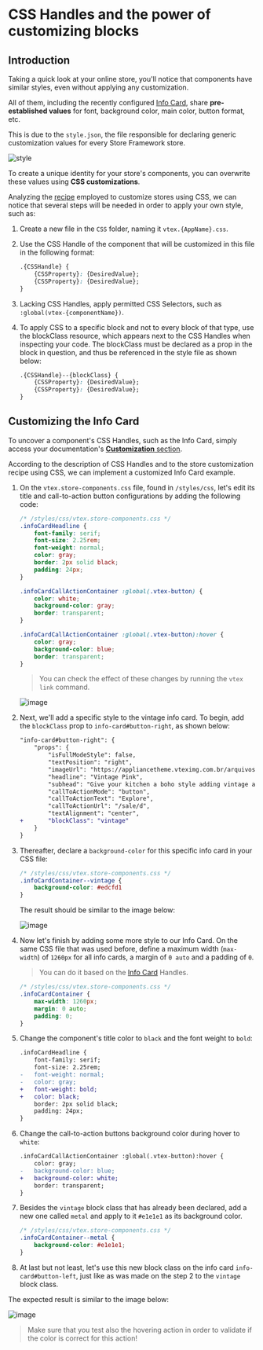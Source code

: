 # CSS Handles and the power of customizing blocks

## Introduction

Taking a quick look at your online store, you'll notice that components have similar styles, even without applying any customization. 

All of them, including the recently configured [Info Card](https://developers.vtex.com/docs/vtex-store-components-infocard), share **pre-established values** for font, background color, main color, button format, etc.

This is due to the `style.json`, the file responsible for declaring generic customization values for every Store Framework store. 

![style](https://user-images.githubusercontent.com/52087100/69889933-60854400-12d2-11ea-8d11-97aef0f3bf83.png)

To create a unique identity for your store's components, you can overwrite these values using **CSS customizations**.

Analyzing the [recipe](https://developers.vtex.com/docs/vtex-io-documentation-using-css-handles-for-store-customization) employed to customize stores using CSS, we can notice that several steps will be needed in order to apply your own style, such as:

1. Create a new file in the `CSS` folder, naming it `vtex.{AppName}.css`.
2. Use the CSS Handle of the component that will be customized in this file in the following format: 

    ```css
    .{CSSHandle} {
        {CSSProperty}: {DesiredValue};
        {CSSProperty}: {DesiredValue};
    }
    ```

3. Lacking CSS Handles, apply permitted CSS Selectors, such as `:global(vtex-{componentName})`.
4. To apply CSS to a specific block and not to every block of that type, use the blockClass resource, which appears next to the CSS Handles when inspecting your code. The blockClass must be declared as a prop in the block in question, and thus be referenced in the style file as shown below:

    ```css
    .{CSSHandle}--{blockClass} {
        {CSSProperty}: {DesiredValue};
        {CSSProperty}: {DesiredValue};
    }
    ```

## Customizing the Info Card

To uncover a component's CSS Handles, such as the Info Card, simply access your documentation's [**Customization** section](https://developers.vtex.com/docs/vtex-store-components-infocard#customization).

According to the description of CSS Handles and to the store customization recipe using CSS, we can implement a customized Info Card example.

1. On the `vtex.store-components.css` file, found in `/styles/css`, let's edit its title and call-to-action button configurations by adding the following code:

    ```css
    /* /styles/css/vtex.store-components.css */
    .infoCardHeadline {
        font-family: serif;
        font-size: 2.25rem;
        font-weight: normal;
        color: gray;
        border: 2px solid black;
        padding: 24px;
    }

    .infoCardCallActionContainer :global(.vtex-button) {
        color: white;
        background-color: gray;
        border: transparent;
    }

    .infoCardCallActionContainer :global(.vtex-button):hover {
        color: gray;
        background-color: blue;
        border: transparent;
    }
    ```

    > You can check the effect of these changes by running the `vtex link` command.

    ![image](https://user-images.githubusercontent.com/12139385/70145123-2626f880-167e-11ea-97f4-65aaacba74c3.png)

2. Next, we'll add a specific style to the vintage info card. To begin, add the `blockClass` prop to `info-card#button-right`, as shown below:

    ```diff
    "info-card#button-right": {
        "props": {
            "isFullModeStyle": false,
            "textPosition": "right",
            "imageUrl": "https://appliancetheme.vteximg.com.br/arquivos/cozinha-rosa-min.png",
            "headline": "Vintage Pink",
            "subhead": "Give your kitchen a boho style adding vintage apparels.<br>Available until January 2020.",
            "callToActionMode": "button",
            "callToActionText": "Explore",
            "callToActionUrl": "/sale/d",
            "textAlignment": "center",
    +       "blockClass": "vintage"
        }
    }
    ```

3. Thereafter, declare a `background-color` for this specific info card in your CSS file:

    ```css
    /* /styles/css/vtex.store-components.css */
    .infoCardContainer--vintage {
        background-color: #edcfd1
    }
    ```

    The result should be similar to the image below:

    ![image](https://user-images.githubusercontent.com/12139385/70145268-743bfc00-167e-11ea-9dca-070d444b16b5.png)

4. Now let's finish by adding some more style to our Info Card. On the same CSS file that was used before, define a maximum width (`max-width`) of `1260px` for all info cards, a margin of `0 auto` and a padding of `0`. 

    > You can do it based on the [Info Card](https://developers.vtex.com/docs/vtex-store-components-infocard#customization) Handles.

    ```css
    /* /styles/css/vtex.store-components.css */
    .infoCardContainer {
        max-width: 1260px;
        margin: 0 auto;
        padding: 0;
    }
    ```

5. Change the component's title color to `black` and the font weight to `bold`:

    ```diff
    .infoCardHeadline {
        font-family: serif;
        font-size: 2.25rem;
    -   font-weight: normal;
    -   color: gray;
    +   font-weight: bold;
    +   color: black;
        border: 2px solid black;
        padding: 24px;
    }
    ```

6. Change the call-to-action buttons background color during hover to `white`:

    ```diff
    .infoCardCallActionContainer :global(.vtex-button):hover {
        color: gray;
    -   background-color: blue;
    +   background-color: white;
        border: transparent;
    }
    ```

7. Besides the `vintage` block class that has already been declared, add a new one called `metal` and apply to it `#e1e1e1` as its background color.

    ```css
    /* /styles/css/vtex.store-components.css */
    .infoCardContainer--metal {
        background-color: #e1e1e1;
    }
    ```

8. At last but not least, let's use this new block class on the info card `info-card#button-left`, just like as was made on the step 2 to the `vintage` block class.

The expected result is similar to the image below:
    
![image](https://user-images.githubusercontent.com/12139385/70145478-ead8f980-167e-11ea-8951-5d4b98e6d5c0.png)

> Make sure that you test also the hovering action in order to validate if the color is correct for this action!